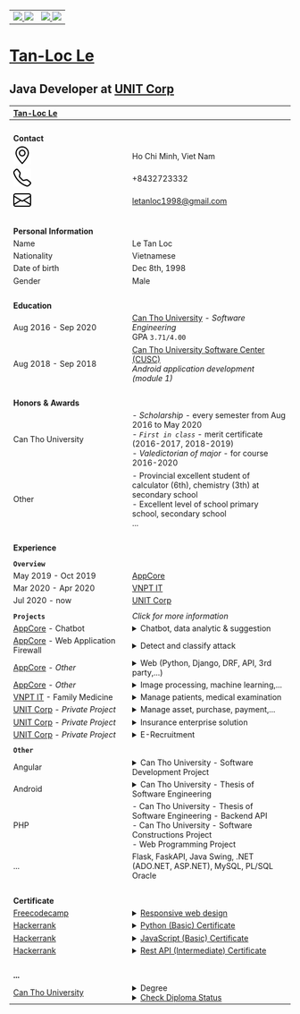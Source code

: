 <table>
  <tr>
    <td>
      <a href="https://github.com/letanloc1998/letanloc1998/blob/main/README.md">
        <img src="https://github-readme-stats.vercel.app/api/top-langs/?username=letanloc1998" />
      </a>
      <a href="https://github.com/letanloc1998/letanloc1998/blob/main/README.md">
        <img src="https://github-readme-stats.vercel.app/api/top-langs/?username=sodepr" />
      </a>
    </td>
    <td>
      <a href="https://github.com/letanloc1998/letanloc1998/blob/main/README.md">
        <img src="https://github-readme-stats.vercel.app/api?username=letanloc1998&show_icons=true" />
      </a>
      <a href="https://github.com/letanloc1998/letanloc1998/blob/main/README.md">
        <img src="https://github-readme-stats.vercel.app/api?username=sodepr&show_icons=true" />
      </a>
    </td>
  </tr>
</table>

# **[Tan-Loc Le](https://github.com/letanloc1998/)**

## Java Developer at [UNIT Corp](https://unit.com.vn/)

<!-- prettier-ignore -->
| [Tan-Loc Le](https://github.com/letanloc1998/) | |
| :- | :- |
| <img width="400" height="0"> | <img width="600" height="0"> |
| **Contact** | |
| ![](geo-alt.svg) | Ho Chi Minh, Viet Nam |
| ![](telephone.svg) | +8432723332 |
| ![](envelope.svg) | letanloc1998@gmail.com |
| <br> | <br> |
| **Personal Information** | |
| Name | Le Tan Loc |
| Nationality | Vietnamese |
| Date of birth | Dec 8th, 1998 |
| Gender | Male |
| <br> | <br> |
| **Education** | |
| Aug 2016 - Sep 2020<br /> | [Can Tho University](https://www.ctu.edu.vn/) - _Software Engineering_<br />GPA `3.71/4.00` |
| Aug 2018 - Sep 2018 | [Can Tho University Software Center (CUSC)](https://www.cusc.ctu.edu.vn/)<br /> _Android application development (module 1)_ |
| <br> | <br> |
| **Honors & Awards** | |
| Can Tho University | - *Scholarship* - every semester from Aug 2016 to May 2020<br />- *`First in class`* - merit certificate (2016-2017, 2018-2019)<br />- *Valedictorian of major* - for course 2016-2020 |
| Other | - Provincial excellent student of calculator (6th), chemistry (3th) at secondary school<br />- Excellent level of school primary school, secondary school<br />... |
| <img width="500" height="0"> | <br> |
| **Experience** | |
| | |
| **`Overview`** | |
| May 2019 - Oct 2019 | [AppCore](http://appcore.com.vn/) |
| Mar 2020 - Apr 2020 | [VNPT IT](https://vnptit.vn/) |
| Jul 2020 - now | [UNIT Corp](https://unit.com.vn/) |
| | |
| **`Projects`** | *Click for more information* |
| [AppCore](http://appcore.com.vn/) - Chatbot | <details><br><summary>Chatbot, data analytic & suggestion</summary><table><thead><th>#</th><th><img width="500" height="0"></th></tr></thead><tbody><tr><td><strong>Duration</strong></td><td>1 month</td></tr><tr><td><strong>Team size</strong></td><td>3</td></tr><tr><td><strong>Position(s)</strong></td><td>Research & Development</td></tr><tr><td><strong>Description</strong></td><td>Chat bot with suggestion feature use data and machine learning</td></tr><tr><td><strong>Reponsibilities</strong></td><td>- Research:<br /> + Rasa framework,<br /> + library(sklearn, Sutime, Ducking, pandas,...),<br /> + Redis database<br />- Develop:<br /> + chatbot,<br /> + data processing,<br /> + suggestion use machine learning</td></tr><tr><td><strong>Tech</strong></td><td>- Python, Rasa framwork, sklearn, Sutime, Ducking, pandas, Redis...<br />- Machine learning (sklearn - cluster,...)<br />- Data processing (pandas,...)</td></tr><tr><td><strong>Tools</strong></td><td>Pycharm, VSCode,...</td></tr></tbody></table></details> |
| [AppCore](http://appcore.com.vn/) - Web Application Firewall | <details><br><summary>Detect and classify attack</summary><table><thead><th>#</th><th><img width="500" height="0"></th></tr></thead><tbody><tr><td><strong>Duration</strong></td><td>1 week</td></tr><tr><td><strong>Team size</strong></td><td>3</td></tr><tr><td><strong>Position(s)</strong></td><td>Research & Development</td></tr><tr><td><strong>Description</strong></td><td>Detect and classify attack (SQL injection, XSS,...) from request</td></tr><tr><td><strong>Reponsibilities</strong></td><td>Research: type of attack, sklearn, machine learning,...<br />Develop: raw data and training model</td></tr><tr><td><strong>Tech</strong></td><td>Machine learning</td></tr><tr><td><strong>Tools</strong></td><td>Pycharm, VSCode,...</td></tr></tbody></table></details> |
| [AppCore](http://appcore.com.vn/) - *Other* | <details><br><summary>Web (Python, Django, DRF, API, 3rd party,...)</summary><table><thead><th>#</th><th><img width="500" height="0"></th></tr></thead><tbody><tr><td><strong>Duration</strong></td><td>1 month</td></tr><tr><td><strong>Team size</strong></td><td>1</td></tr><tr><td><strong>Position(s)</strong></td><td>Research & Development</td></tr><tr><td><strong>Description</strong></td><td>- Demo API for ecommerce<br />- Connect 3rd party online payment,<br />- Send message and send mail,...</td></tr><tr><td><strong>Reponsibilities</strong></td><td>- Research:<br /> + Python, Django (MVT), Django REST framework - <i>API</i>,<br /> + Stripe - <i>online payment, webhook transaction,...</i>,<br /> + Firebase cloud message/Pubnub - <i>Send message</i>, Sengrid - <i>send mail</i></td></tr><tr><td><strong>Tech</strong></td><td>Python, Django, DRF, 3rd party, API, online payment,...</td></tr><tr><td><strong>Tools</strong></td><td>Pycharm, VSCode,...</td></tr></tbody></table></details> |
| [AppCore](http://appcore.com.vn/) - *Other* | <details><br><summary>Image processing, machine learning,...</summary><table><thead><th>#</th><th><img width="500" height="0"></th></tr></thead><tbody><tr><td><strong>Duration</strong></td><td>1 month</td></tr><tr><td><strong>Team size</strong></td><td>1</td></tr><tr><td><strong>Position(s)</strong></td><td>Research & Development</td></tr><tr><td><strong>Description</strong></td><td>Zip image, detect object in image (slippers,...), machine learning,...</td></tr><tr><td><strong>Reponsibilities</strong></td><td>Research & Development</td></tr><tr><td><strong>Tech</strong></td><td>Python, OpenCV, machine learning, train model (yolo, rcnn,...)</td></tr><tr><td><strong>Tools</strong></td><td>Pycharm, VSCode,...</td></tr></tbody></table></details> |
| [VNPT IT](https://vnptit.vn/) - Family Medicine | <details><br><summary>Manage patients, medical examination</summary><table><thead><th>#</th><th><img width="500" height="0"></th></tr></thead><tbody><tr><td><strong>Duration</strong></td><td>2 months</td></tr><tr><td><strong>Team size</strong></td><td>4</td></tr><tr><td><strong>Position(s)</strong></td><td>Research & Development >_<</td></tr><tr><td><strong>Description</strong></td><td>Build backend microservice api</td></tr><tr><td><strong>Reponsibilities</strong></td><td>Research microservice (JHipster,..), authentication (SSO), ...<br />Development: (1) api service<br />Document</td></tr><tr><td><strong>Tech</strong></td><td>- Java, Spring Boot, Hibernate,<br />- JHipster, UAA, OAuth2, Consul, Keycloak, Okta, Hazelcast...</td></tr><tr><td><strong>Tools</strong></td><td>IntellIJ, VSCode,...</td></tr></tbody></table></details> |
| [UNIT Corp](https://unit.com.vn/) - *Private Project* | <details><br><summary>Manage asset, purchase, payment,...</summary><table><thead><th>#</th><th><img width="500" height="0"></th></tr></thead><tbody><tr><td><strong>Duration</strong></td><td>from Sep 2020 to now</td></tr><tr><td><strong>Team size</strong></td><td>~5</td></tr><tr><td><strong>Position(s)</strong></td><td>Development</td></tr><tr><td><strong>Description</strong></td><td>Java Spring MVC web app</td></tr><tr><td><strong>Reponsibilities</strong></td><td>Fix bugs, develop new feature</td></tr><tr><td><strong>Tech</strong></td><td>- Java, Java Spring MVC, Thymeleaf, SQL server,...<br />- HTML, CSS, JS, Bootstrap, JQuery</td></tr><tr><td><strong>Tools</strong></td><td>Eclipse, VSCode, IntellIJ, Pycharm, TortoiseSVN,...</td></tr></tbody></table></details> |
| [UNIT Corp](https://unit.com.vn/) - *Private Project* | <details><br><summary>Insurance enterprise solution</summary><table><thead><th>#</th><th><img width="500" height="0"></th></tr></thead><tbody><tr><td><strong>Duration</strong></td><td>from Oct 2020 to now</td></tr><tr><td><strong>Team size</strong></td><td>~25</td></tr><tr><td><strong>Position(s)</strong></td><td>Development</td></tr><tr><td><strong>Description</strong></td><td>Java Spring MVC web app</td></tr><tr><td><strong>Reponsibilities</strong></td><td>Fix bugs, develop new feature</td></tr><tr><td><strong>Tech</strong></td><td>- Java, Java Spring MVC, Thymeleaf, SQL server,...<br />- HTML, CSS, JS, Bootstrap, JQuery</td></tr><tr><td><strong>Tools</strong></td><td>Eclipse, VSCode, IntellIJ, Pycharm, TortoiseSVN,...</td></tr></tbody></table></details> |
| [UNIT Corp](https://unit.com.vn/) - *Private Project* | <details><br><summary>E-Recruitment</summary><table><thead><th>#</th><th><img width="500" height="0"></th></tr></thead><tbody><tr><td><strong>Duration</strong></td><td>research from Jan to now </td></tr><tr><td><strong>Team size</strong></td><td></td></tr><tr><td><strong>Position(s)</strong></td><td>Research & Development</td></tr><tr><td><strong>Description</strong></td><td>Java Spring Boot web app (BE), React (FE)</td></tr><tr><td><strong>Reponsibilities</strong></td><td>Research & Development ReactJS, Java web app</td></tr><tr><td><strong>Tech</strong></td><td>React, Java Spring Boot,...</td></tr><tr><td><strong>Tools</strong></td><td>VSCode, Eclipse</td></tr></tbody></table></details> |
| | |
| **`Other`** | |
| Angular | <details><br><summary>Can Tho University - Software Development Project</summary><table><thead><th>#</th><th><img width="500" height="0"></th></tr></thead><tbody><tr><td><strong>Duration</strong></td><td>~4 months (from Aug 2020 to Dec 2020)</td></tr><tr><td><strong>Team size</strong></td><td>4</td></tr><tr><td><strong>Position(s)</strong></td><td>Management, Development</td></tr><tr><td><strong>Description</strong></td><td>Ecommerce project</td></tr><tr><td><strong>Reponsibilities</strong></td><td>- Management<br />- Develop FE use Angular 8<br />- Document<br />- Deploy (Azure, Github Page)<br />Fix bug BE (Django/Django RestFramework)</td></tr><tr><td><strong>Tech</strong></td><td>- Angular (8), Django/Django RestFramework, MySQL, Azure<br />- HTML, CSS, JS, Bootstrap, JQuery</td></tr><tr><td><strong>Tools</strong></td><td>VSCode, Pycharm,...</td></tr></tbody></table></details> |
| Android | <details><br><summary>Can Tho University - Thesis of Software Engineering</summary><table><thead><th>#</th><th><img width="500" height="0"></th></tr></thead><tbody><tr><td><strong>Duration</strong></td><td>~4 months (from Jan 2020 to May 2020)</td></tr><tr><td><strong>Team size</strong></td><td>1</td></tr><tr><td><strong>Position(s)</strong></td><td>Development</td></tr><tr><td><strong>Description</strong></td><td>Wildlife Conservation for [Tràm Chim National Park](https://en.wikipedia.org/wiki/Tr%C3%A0m_Chim_National_Park)</td></tr><tr><td><strong>Reponsibilities</strong></td><td>- Develop Android app<br />- Document<br />- Fix SQL injection old website</td></tr><tr><td><strong>Tech</strong></td><td>- Android (Java) and library (...)<br />- Google Colab</td></tr><tr><td><strong>Tools</strong></td><td>Android Studio, VSCode,...</td></tr></tbody></table></details> |
| PHP | - Can Tho University - Thesis of Software Engineering - Backend API<br />- Can Tho University - Software Constructions Project<br />- Web Programming Project |
| ... | Flask, FaskAPI, Java Swing, .NET (ADO.NET, ASP.NET), MySQL, PL/SQL Oracle |
| <br> | <br> |
| **Certificate** | |
| [Freecodecamp](https://www.freecodecamp.org/) | <details><summary>[Responsive web design](https://www.freecodecamp.org/certification/letanloc1998/responsive-web-design)</summary><br />![](responsive-web-design.jpg)</details> |
| [Hackerrank](https://www.hackerrank.com/letanloc1998) | <details><summary>[Python (Basic) Certificate](https://www.hackerrank.com/certificates/f9ead206007a)</summary><br />![](Python-Basic-Certificate.jpg)</details> |
| [Hackerrank](https://www.hackerrank.com/letanloc1998) | <details><summary>[JavaScript (Basic) Certificate](https://www.hackerrank.com/certificates/07d6b2e3311e)</summary><br />![](JavaScript-Basic-Certificate.jpg)</details> |
| [Hackerrank](https://www.hackerrank.com/letanloc1998) | <details><summary>[Rest API (Intermediate) Certificate](https://www.hackerrank.com/certificates/505d58cfc430)</summary><br />![](RestAPI-Intermediate-Certificate.jpg)</details> |
| <br> | <br> |
| **...** | |
| [Can Tho University](https://www.ctu.edu.vn/) | <details><summary>Degree</summary>![Diploma Information](CTU-Degree.jpg)</details><details><summary>[Check Diploma Status](https://qlvb.ctu.edu.vn/)</summary>![Diploma Information](qlvb_ctu_edu_vn.png)</details> |
